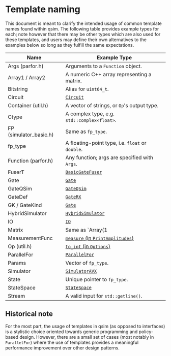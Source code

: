 # Template naming

This document is meant to clarify the intended usage of common template names
found within qsim. The following table provides example types for each; note
however that there may be other types which are also used for these templates,
and users may define their own alternatives to the examples below so long as
they fulfill the same expectations.

| Name                    |  Example Type                                     |
| ------------------------|---------------------------------------------------|
| Args (parfor.h)         | Arguments to a `Function` object.                 |
| Array1 / Array2         | A numeric C++ array representing a matrix.        |
| Bitstring               | Alias for `uint64_t`.                             |
| Circuit                 | [`Circuit`](lib/circuit.h)                        |
| Container (util.h)      | A vector of strings, or `Op`'s output type.       |
| Ctype                   | A complex type, e.g. `std::complex<float>`.       |
| FP (simulator_basic.h)  | Same as `fp_type`.                                |
| fp_type                 | A floating-point type, i.e. `float` or `double`.  |
| Function (parfor.h)     | Any function; args are specified with `Args`.     |
| FuserT                  | [`BasicGateFuser`](lib/fuser_basic.h)             |
| Gate                    | [`Gate`](lib/gate.h)                              |
| GateQSim                | [`GateQSim`](lib/gates_def.h)                     |
| GateDef                 | [`GateRX`](lib/gatedef.h)                         |
| GK / GateKind           | [`Gate`](lib/gate.h)
| HybridSimulator         | [`HybridSimulator`](lib/hybrid.h)                 |
| IO                      | [`IO`](lib/io.h)                                  |
| Matrix                  | Same as `Array(1|2)`.                             |
| MeasurementFunc         | [`measure` (in `PrintAmplitudes`)](apps/qsim_base.cc) |
| Op (util.h)             | [`to_int` (in `Options`)](apps/qsim_amplitudes.cc)    |
| ParallelFor             | [`ParallelFor`](lib/parfor.h)                     |
| Params                  | Vector of `fp_type`.                              |
| Simulator               | [`SimulatorAVX`](lib/simulator_avx.h)             |
| State                   | Unique pointer to `fp_type`.                      |
| StateSpace              | [`StateSpace`](lib/statespace.h)                  |
| Stream                  | A valid input for `std::getline()`.               |

## Historical note

For the most part, the usage of templates in qsim (as opposed to interfaces) is
a stylistic choice oriented towards generic programming and policy-based design.
However, there are a small set of cases (most notably in `ParallelFor`) where
the use of templates provides a meaningful performance improvement over other
design patterns.
